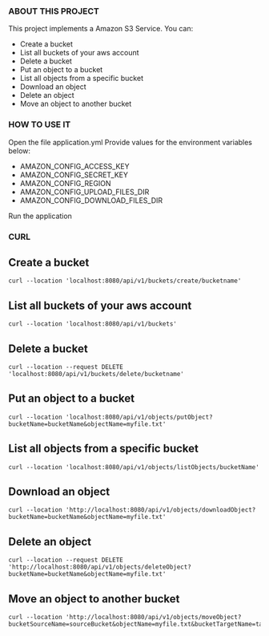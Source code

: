 ### ABOUT THIS PROJECT
This project implements a Amazon S3 Service. 
You can:

- Create a bucket
- List all buckets of your aws account
- Delete a bucket
- Put an object to a bucket
- List all objects from a specific bucket
- Download an object
- Delete an object
- Move an object to another bucket
  

### HOW TO USE IT
Open the file application.yml
Provide values for the environment variables below:

- AMAZON_CONFIG_ACCESS_KEY
- AMAZON_CONFIG_SECRET_KEY
- AMAZON_CONFIG_REGION
- AMAZON_CONFIG_UPLOAD_FILES_DIR
- AMAZON_CONFIG_DOWNLOAD_FILES_DIR

Run the application

### CURL

## Create a bucket

```curl
curl --location 'localhost:8080/api/v1/buckets/create/bucketname'
```

## List all buckets of your aws account

```curl
curl --location 'localhost:8080/api/v1/buckets'
```

## Delete a bucket
```curl
curl --location --request DELETE 'localhost:8080/api/v1/buckets/delete/bucketname'
```

## Put an object to a bucket
```curl
curl --location 'localhost:8080/api/v1/objects/putObject?bucketName=bucketName&objectName=myfile.txt'
```

## List all objects from a specific bucket
```curl
curl --location 'localhost:8080/api/v1/objects/listObjects/bucketName'
```

## Download an object
```curl
curl --location 'http://localhost:8080/api/v1/objects/downloadObject?bucketName=bucketName&objectName=myfile.txt'
```

## Delete an object
```curl
curl --location --request DELETE 'http://localhost:8080/api/v1/objects/deleteObject?bucketName=bucketName&objectName=myfile.txt'
```

## Move an object to another bucket
```curl
curl --location 'http://localhost:8080/api/v1/objects/moveObject?bucketSourceName=sourceBucket&objectName=myfile.txt&bucketTargetName=targetBucket'
```
